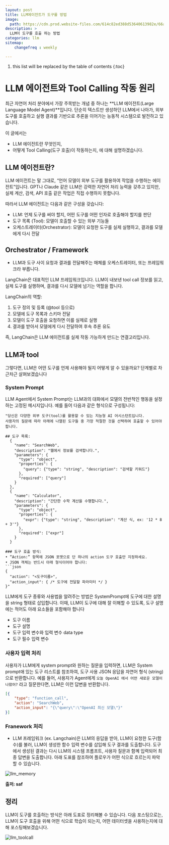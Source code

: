 ```yaml
---
layout: post
title: LLM에이전트가 도구를 방법
image: 
  path: https://cdn.prod.website-files.com/614c82ed388d53640613982e/66aa02651c656df9e8e5b5b3_664c8772c80586fb49458bb3_llm-agent-structure.webp
description: >
  LLM이 도구를 호출 하는 방법
categories: llm
sitemap:
    changefreq : weekly

---
```


1. this list will be replaced by the table of contents
{:toc}

# LLM 에이전트와 Tool Calling 작동 원리

최근 자연어 처리 분야에서 가장 주목받는 개념 중 하나는 **LLM 에이전트(Large Language Model Agent)**입니다. 단순히 텍스트만 생성하던 LLM에서 나아가, 외부 도구를 호출하고 실행 결과를 기반으로 추론을 이어가는 능동적 시스템으로 발전하고 있습니다.

이 글에서는
- LLM 에이전트란 무엇인지,
- 어떻게 Tool Calling(도구 호출)이 작동하는지,
에 대해 설명하겠습니다.

## LLM 에이전트란?
LLM 에이전트는 말 그대로, “언어 모델이 외부 도구를 활용하여 작업을 수행하는 에이전트”입니다. GPT나 Claude 같은 LLM은 강력한 자연어 처리 능력을 갖추고 있지만, 실제 계산, 검색, API 호출 같은 작업은 직접 수행하지 못합니다.

따라서 LLM 에이전트는 다음과 같은 구성을 갖습니다:
- LLM: 언제 도구를 써야 할지, 어떤 도구를 어떤 인자로 호출해야 할지를 판단
- 도구 목록 (Tool): 모델이 호출할 수 있는 외부 기능들
- 오케스트레이터(Orchestrator): 모델이 요청한 도구를 실제 실행하고, 결과를 모델에게 다시 전달

## Orchestrator / Framework
- LLM과 도구 사이 요청과 결과를 전달해주는 매체를 오케스트레이터, 또는 프레임워크라 부릅니다.

LangChain은 대표적인 LLM 프레임워크입니다. LLM이 내보낸 tool call 정보를 읽고, 실제 도구를 실행하며, 결과를 다시 모델에 넘기는 역할을 합니다.

LangChain의 역할:
1.	도구 정의 및 등록 (@tool 등으로)
2.	모델에 도구 목록과 스키마 전달
3.	모델이 도구 호출을 요청하면 이를 실제로 실행
4.	결과를 받아서 모델에게 다시 전달하여 후속 추론 유도

즉, LangChain은 LLM 에이전트를 실제 작동 가능하게 만드는 연결고리입니다.


## LLM과 tool

그렇다면, LLM은 어떤 도구를 언제 사용해야 될지 어떻게 알 수 있을까요? 단계별로 차근차근 살펴보겠습니다

### System Prompt

LLM Agent에서 System Prompt는 LLM과의 대화에서 모델의 전반적인 행동을 설정하는 고정된 메시지입니다. 예를 들어 다음과 같은 형식으로 구성됩니다:

```
"당신은 다양한 외부 도구(tool)를 활용할 수 있는 지능형 AI 어시스턴트입니다.  
사용자의 질문에 따라 아래에 나열된 도구들 중 가장 적절한 것을 선택하여 호출할 수 있어야 합니다.

## 도구 목록:
  {
    "name": "SearchWeb",
    "description": "웹에서 정보를 검색합니다.",
    "parameters": {
      "type": "object",
      "properties": {
        "query": {"type": "string", "description": "검색할 키워드"}
      },
      "required": ["query"]
    }
  },
  {
    "name": "Calculator",
    "description": "간단한 수학 계산을 수행합니다.",
    "parameters": {
      "type": "object",
      "properties": {
        "expr": {"type": "string", "description": "계산 식, ex: '12 * 8 + 3'"}
      },
      "required": ["expr"]
    }
  }

### 도구 호출 방식:
• “Action:” 항목에 JSON 포맷으로 단 하나의 action 도구 호출만 지정하세요.  
• JSON 객체는 반드시 아래 형식이어야 합니다:
```json
{
  "action": "<도구이름>",
  "action_input": { /* 도구에 전달할 파라미터 */ }
}"

```

LLM에게 도구 종류와 사용법을 알려주는 방법은 SystemPrompt에 도구에 대한 설명을 string 형태로 삽입합니다. 이때, LLM이 도구에 대해 잘 이해할 수 있도록, 도구 설명에는 적어도 아래 요소들을 포함해야 합니다
- 도구 이름
- 도구 설명
- 도구 입력 변수와 입력 변수 data type
- 도구 필수 입력 변수

###  사용자 입력 처리

사용자가 LLM에게 system prompt와 원하는 질문을 입력하면, LLM은 System prompt애 있는 도구 리스트를 참조하여, 도구 사용 JSON 응답을 자연어 형식 (string)으로 반환합니다. 예를 들어, 사용자가 Agent에게 `오늘 OpenAI 에서 어떤 새로운 모델이 나왔어?` 라고 질문한다면, LLM은 이런 답변을 반환합니다.

```json
[{
    "type": "function_call",
    "action": "SearchWeb",
    "action_input": "{\"query\":\"OpenAI 최신 모델\"}"
}]
```

### Franework 처리
- LLM 프레임워크 (ex. Langchain)은 LLM의 응답을 받아, LLM이 요청한 도구(함수)를 불러, LLM이 생성한 함수 입력 변수를 삽입해 도구 결과를 도출합니다. 도구에서 생성된 결과는 다시 LLM의 시스템 프롬프트, 사용자 질문과 함꼐 입력되어 최종 답변을 도출합니다. 아래 도표를 참조하여 플로우가 어떤 식으로 흐르는지 파악할 수 있습니다.


![llm_memory](https://huggingface.co/datasets/huggingface/documentation-images/resolve/main/transformers/Agent_ManimCE.gif)

**출저: saf**

## 정리
LLM이 도구를 호출하는 방식은 아래 도표로 정리해볼 수 있습니다. 다음 포스팅으로는, LLM이 도구 호출을 위해 어떤 식으로 학습이 되는지, 어떤 데이터셋을 사용하는지에 대해 포스팅해보겠습니다.

![llm_toolcall](https://cdn.openai.com/API/docs/images/function-calling-diagram-steps.png)



